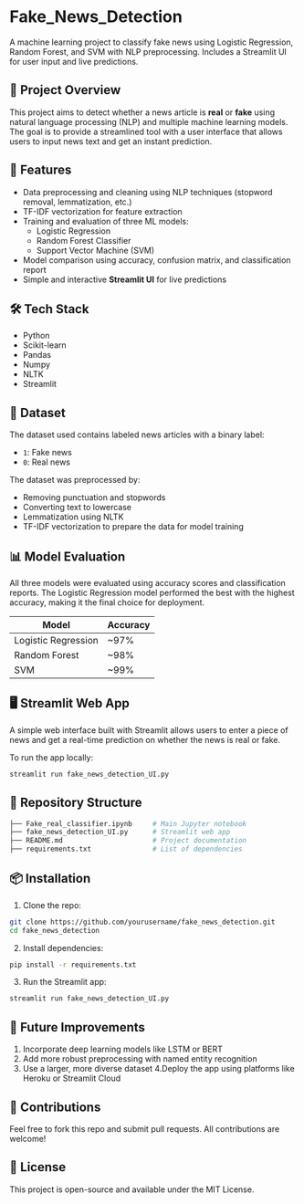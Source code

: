 # Fake_News_Detection  
A machine learning project to classify fake news using Logistic Regression, Random Forest, and SVM with NLP preprocessing. Includes a Streamlit UI for user input and live predictions.

## 📌 Project Overview
This project aims to detect whether a news article is **real** or **fake** using natural language processing (NLP) and multiple machine learning models. The goal is to provide a streamlined tool with a user interface that allows users to input news text and get an instant prediction.

## 🚀 Features
- Data preprocessing and cleaning using NLP techniques (stopword removal, lemmatization, etc.)
- TF-IDF vectorization for feature extraction
- Training and evaluation of three ML models:
  - Logistic Regression
  - Random Forest Classifier
  - Support Vector Machine (SVM)
- Model comparison using accuracy, confusion matrix, and classification report
- Simple and interactive **Streamlit UI** for live predictions

## 🛠️ Tech Stack
- Python
- Scikit-learn
- Pandas
- Numpy
- NLTK
- Streamlit

## 📂 Dataset
The dataset used contains labeled news articles with a binary label:
- `1`: Fake news
- `0`: Real news

The dataset was preprocessed by:
- Removing punctuation and stopwords
- Converting text to lowercase
- Lemmatization using NLTK
- TF-IDF vectorization to prepare the data for model training

## 📊 Model Evaluation
All three models were evaluated using accuracy scores and classification reports. The Logistic Regression model performed the best with the highest accuracy, making it the final choice for deployment.

| Model               | Accuracy |
|--------------------|----------|
| Logistic Regression| ~97%     |
| Random Forest      | ~98%     |
| SVM                | ~99%     |

## 🖥️ Streamlit Web App
A simple web interface built with Streamlit allows users to enter a piece of news and get a real-time prediction on whether the news is real or fake.

To run the app locally:
```bash
streamlit run fake_news_detection_UI.py
```
## 📁 Repository Structure 
```bash
├── Fake_real_classifier.ipynb     # Main Jupyter notebook
├── fake_news_detection_UI.py      # Streamlit web app
├── README.md                      # Project documentation
├── requirements.txt               # List of dependencies
```

## 📦 Installation
1. Clone the repo:
```bash
git clone https://github.com/yourusername/fake_news_detection.git
cd fake_news_detection
```
2. Install dependencies:
```bash
pip install -r requirements.txt
```
3. Run the Streamlit app:
```bash
streamlit run fake_news_detection_UI.py
```

## 📌 Future Improvements
1. Incorporate deep learning models like LSTM or BERT
2. Add more robust preprocessing with named entity recognition
3. Use a larger, more diverse dataset
4.Deploy the app using platforms like Heroku or Streamlit Cloud

## 🤝 Contributions
Feel free to fork this repo and submit pull requests. All contributions are welcome!

## 📜 License
This project is open-source and available under the MIT License.
